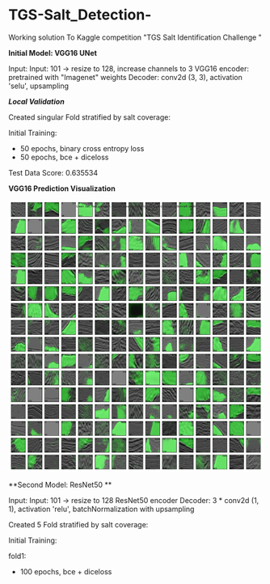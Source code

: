 # TGS-Salt_Detection-
Working solution To Kaggle competition "TGS Salt Identification Challenge "


**Initial Model: VGG16 UNet**

Input: Input: 101 -> resize to 128, increase channels to 3
VGG16 encoder: pretrained with "Imagenet" weights
Decoder: conv2d (3, 3), activation 'selu', upsampling 

***Local Validation***

Created singular Fold stratified by salt coverage: 

Initial Training:
- 50 epochs, binary cross entropy loss
- 50 epochs, bce + diceloss 

Test Data Score: 0.635534

**VGG16 Prediction Visualization**

![VGG16 Predictions](https://github.com/GavinClarke0/TGS-Salt_Detection/blob/master/readme_files/myplot.png?raw=true "VGG16 Model Predictions")

**Second Model: ResNet50 **

Input: Input: 101 -> resize to 128
ResNet50 encoder
Decoder: 3 *  conv2d (1, 1), activation 'relu', batchNormalization with upsampling 

Created 5 Fold stratified by salt coverage: 

Initial Training:

fold1:
- 100 epochs, bce + diceloss 






